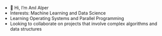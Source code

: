 - 👋 Hi, I’m Anıl Alper
- Interests: Machine Learning and Data Science
- Learning Operating Systems and Parallel Programming 
- Looking to collaborate on projects that involve complex algorithms and data structures 

<!---
anilalperr/anilalperr is a ✨ special ✨ repository because its `README.md` (this file) appears on your GitHub profile.
You can click the Preview link to take a look at your changes.
--->

